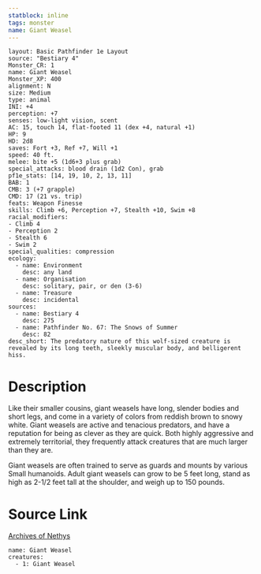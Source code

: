 ```yaml
---
statblock: inline
tags: monster
name: Giant Weasel
---
```

```statblock
layout: Basic Pathfinder 1e Layout
source: "Bestiary 4"
Monster_CR: 1
name: Giant Weasel
Monster_XP: 400
alignment: N
size: Medium
type: animal
INI: +4
perception: +7
senses: low-light vision, scent
AC: 15, touch 14, flat-footed 11 (dex +4, natural +1)
HP: 9
HD: 2d8
saves: Fort +3, Ref +7, Will +1
speed: 40 ft.
melee: bite +5 (1d6+3 plus grab)
special_attacks: blood drain (1d2 Con), grab
pf1e_stats: [14, 19, 10, 2, 13, 11]
BAB: 1
CMB: 3 (+7 grapple)
CMD: 17 (21 vs. trip)
feats: Weapon Finesse
skills: Climb +6, Perception +7, Stealth +10, Swim +8
racial_modifiers:
- Climb 4
- Perception 2
- Stealth 6
- Swim 2
special_qualities: compression
ecology:
  - name: Environment
    desc: any land
  - name: Organisation
    desc: solitary, pair, or den (3-6)
  - name: Treasure
    desc: incidental
sources:
  - name: Bestiary 4
    desc: 275
  - name: Pathfinder No. 67: The Snows of Summer
    desc: 82
desc_short: The predatory nature of this wolf-sized creature is revealed by its long teeth, sleekly muscular body, and belligerent hiss.
```
# Description
Like their smaller cousins, giant weasels have long, slender bodies and short legs, and come in a variety of colors from reddish brown to snowy white. Giant weasels are active and tenacious predators, and have a reputation for being as clever as they are quick. Both highly aggressive and extremely territorial, they frequently attack creatures that are much larger than they are.

Giant weasels are often trained to serve as guards and mounts by various Small humanoids. Adult giant weasels can grow to be 5 feet long, stand as high as 2-1/2 feet tall at the shoulder, and weigh up to 150 pounds.
# Source Link
[Archives of Nethys](https://aonprd.com/MonsterDisplay.aspx?ItemName=Giant%20Weasel)
```encounter-table
name: Giant Weasel
creatures:
  - 1: Giant Weasel
```
